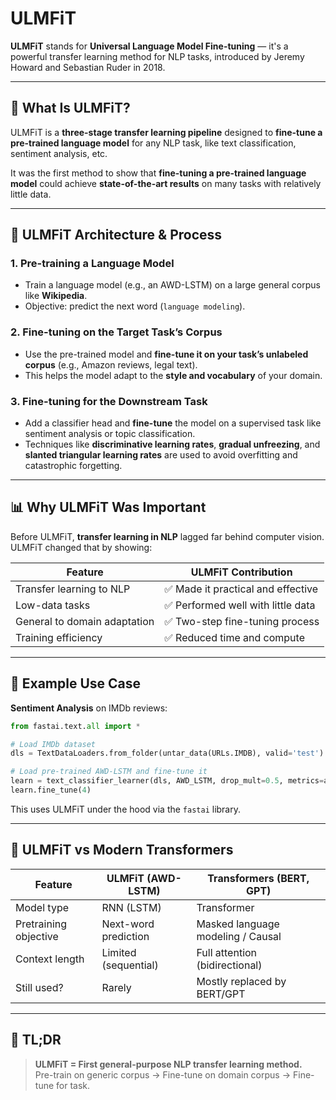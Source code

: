 # ULMFiT

**ULMFiT** stands for **Universal Language Model Fine-tuning** — it's a powerful transfer learning method for NLP tasks, introduced by Jeremy Howard and Sebastian Ruder in 2018.

---

## 🚀 What Is ULMFiT?

ULMFiT is a **three-stage transfer learning pipeline** designed to **fine-tune a pre-trained language model** for any NLP task, like text classification, sentiment analysis, etc.

It was the first method to show that **fine-tuning a pre-trained language model** could achieve **state-of-the-art results** on many tasks with relatively little data.

---

## 🧠 ULMFiT Architecture & Process

### 1. **Pre-training a Language Model**
- Train a language model (e.g., an AWD-LSTM) on a large general corpus like **Wikipedia**.
- Objective: predict the next word (`language modeling`).

### 2. **Fine-tuning on the Target Task’s Corpus**
- Use the pre-trained model and **fine-tune it on your task’s unlabeled corpus** (e.g., Amazon reviews, legal text).
- This helps the model adapt to the **style and vocabulary** of your domain.

### 3. **Fine-tuning for the Downstream Task**
- Add a classifier head and **fine-tune** the model on a supervised task like sentiment analysis or topic classification.
- Techniques like **discriminative learning rates**, **gradual unfreezing**, and **slanted triangular learning rates** are used to avoid overfitting and catastrophic forgetting.

---

## 📊 Why ULMFiT Was Important

Before ULMFiT, **transfer learning in NLP** lagged far behind computer vision. ULMFiT changed that by showing:

| Feature                         | ULMFiT Contribution                    |
|----------------------------------|----------------------------------------|
| Transfer learning to NLP         | ✅ Made it practical and effective      |
| Low-data tasks                   | ✅ Performed well with little data      |
| General to domain adaptation     | ✅ Two-step fine-tuning process         |
| Training efficiency              | ✅ Reduced time and compute             |

---

## 🧾 Example Use Case

**Sentiment Analysis** on IMDb reviews:

```python
from fastai.text.all import *

# Load IMDb dataset
dls = TextDataLoaders.from_folder(untar_data(URLs.IMDB), valid='test')

# Load pre-trained AWD-LSTM and fine-tune it
learn = text_classifier_learner(dls, AWD_LSTM, drop_mult=0.5, metrics=accuracy)
learn.fine_tune(4)
```

This uses ULMFiT under the hood via the `fastai` library.

---

## 🧬 ULMFiT vs Modern Transformers

| Feature                 | ULMFiT (AWD-LSTM)        | Transformers (BERT, GPT)   |
|-------------------------|--------------------------|-----------------------------|
| Model type              | RNN (LSTM)               | Transformer                 |
| Pretraining objective   | Next-word prediction     | Masked language modeling / Causal |
| Context length          | Limited (sequential)     | Full attention (bidirectional) |
| Still used?             | Rarely                   | Mostly replaced by BERT/GPT |

---

## 🧠 TL;DR

> **ULMFiT = First general-purpose NLP transfer learning method.**  
> Pre-train on generic corpus → Fine-tune on domain corpus → Fine-tune for task.
